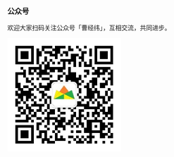 ### 公众号
欢迎大家扫码关注公众号「曹经纬」，互相交流，共同进步。

![公众号二维码](https://github.com/jingweitz/strategy-joinquant/blob/main/image/gzh.png)
